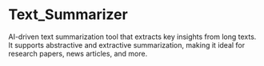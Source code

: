# Text_Summarizer
AI-driven text summarization tool that extracts key insights from long texts. It supports abstractive and extractive summarization, making it ideal for research papers, news articles, and more.
